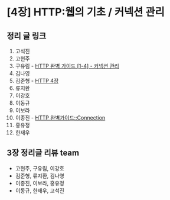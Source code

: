 # [4장] HTTP:웹의 기초 / 커넥션 관리

## 정리 글 링크

1. 고석진
2. 고현주
3. 구유림 - [HTTP 완벽 가이드 [1-4] - 커넥션 관리](https://yurimkoo.github.io/http/2019/08/23/http-the-definitive-guide-1-4.html)
4. 김나영
5. 김준형 - [HTTP 4장](https://junjangsee.github.io/2019/08/24/network/network-04/)
6. 류지환
7. 이강호
8. 이동규
9. 이보라
10. 이종진 - [HTTP 완벽가이드::Connection](https://jongjineee.github.io/2019/08/18/http-connection.html)
11. 홍유정
12. 한재우

## 3장 정리글 리뷰 team

- 고현주, 구유림, 이강호
- 김준형, 류지환, 김나영
- 이종진, 이보라, 홍유정
- 이동규, 한재우, 고석진
